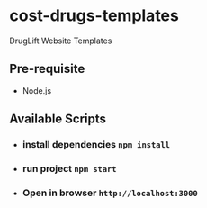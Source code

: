# cost-drugs-templates

DrugLift Website Templates

## Pre-requisite

- Node.js

## Available Scripts

- ### install dependencies `npm install`

- ### run project `npm start`

- ### Open in browser `http://localhost:3000`
